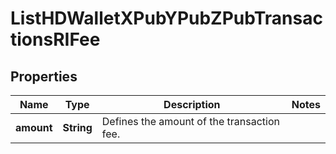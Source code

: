 

# ListHDWalletXPubYPubZPubTransactionsRIFee


## Properties

| Name | Type | Description | Notes |
|------------ | ------------- | ------------- | -------------|
|**amount** | **String** | Defines the amount of the transaction fee. |  |



